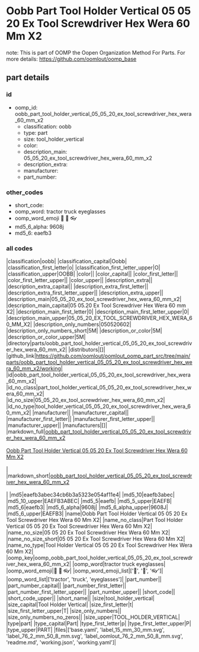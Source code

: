 # Oobb Part Tool Holder Vertical 05 05 20 Ex Tool Screwdriver Hex Wera 60 Mm X2  

note: This is part of OOMP the Oopen Organization Method For Parts. For more details: https://github.com/oomlout/oomp_base

##  part details





### id
* oomp_id: oobb_part_tool_holder_vertical_05_05_20_ex_tool_screwdriver_hex_wera_60_mm_x2
  * classification: oobb
  * type: part
  * size: tool_holder_vertical
  * color: 
  * description_main: 05_05_20_ex_tool_screwdriver_hex_wera_60_mm_x2
  * description_extra: 
  * manufacturer: 
  * part_number: 

### other_codes
* short_code: 
* oomp_word: tractor truck eyeglasses
* oomp_word_emoji :tractor: :truck: :eyeglasses:
* md5_6_alpha: 9608j
* md5_6: eaefb3

### all codes 
|classification|oobb|
|classification_capital|Oobb|
|classification_first_letter|o|
|classification_first_letter_upper|O|
|classification_upper|OOBB|
|color||
|color_capital||
|color_first_letter||
|color_first_letter_upper||
|color_upper||
|description_extra||
|description_extra_capital||
|description_extra_first_letter||
|description_extra_first_letter_upper||
|description_extra_upper||
|description_main|05_05_20_ex_tool_screwdriver_hex_wera_60_mm_x2|
|description_main_capital|05 05.20 Ex Tool Screwdriver Hex Wera 60 mm X2|
|description_main_first_letter|0|
|description_main_first_letter_upper|0|
|description_main_upper|05_05_20_EX_TOOL_SCREWDRIVER_HEX_WERA_60_MM_X2|
|description_only_numbers|050520602|
|description_only_numbers_short|5M|
|description_or_color|5M|
|description_or_color_upper|5M|
|directory|parts/oobb_part_tool_holder_vertical_05_05_20_ex_tool_screwdriver_hex_wera_60_mm_x2|
|distributors|[]|
|github_link|https://github.com/oomlout/oomlout_oomp_part_src/tree/main/parts/oobb_part_tool_holder_vertical_05_05_20_ex_tool_screwdriver_hex_wera_60_mm_x2/working|
|id|oobb_part_tool_holder_vertical_05_05_20_ex_tool_screwdriver_hex_wera_60_mm_x2|
|id_no_class|part_tool_holder_vertical_05_05_20_ex_tool_screwdriver_hex_wera_60_mm_x2|
|id_no_size|05_05_20_ex_tool_screwdriver_hex_wera_60_mm_x2|
|id_no_type|tool_holder_vertical_05_05_20_ex_tool_screwdriver_hex_wera_60_mm_x2|
|manufacturer||
|manufacturer_capital||
|manufacturer_first_letter||
|manufacturer_first_letter_upper||
|manufacturer_upper||
|manufacturers|[]|
|markdown_full|[oobb_part_tool_holder_vertical_05_05_20_ex_tool_screwdriver_hex_wera_60_mm_x2](https://github.com/oomlout/oomlout_oomp_part_src/tree/main/parts/oobb_part_tool_holder_vertical_05_05_20_ex_tool_screwdriver_hex_wera_60_mm_x2/working)<br>[](https://github.com/oomlout/oomlout_oomp_part_src/tree/main/parts/oobb_part_tool_holder_vertical_05_05_20_ex_tool_screwdriver_hex_wera_60_mm_x2/working)<br>[Oobb Part Tool Holder Vertical 05 05 20 Ex Tool Screwdriver Hex Wera 60 Mm X2](https://github.com/oomlout/oomlout_oomp_part_src/tree/main/parts/oobb_part_tool_holder_vertical_05_05_20_ex_tool_screwdriver_hex_wera_60_mm_x2/working)<br><br>|
|markdown_short|[oobb_part_tool_holder_vertical_05_05_20_ex_tool_screwdriver_hex_wera_60_mm_x2](https://github.com/oomlout/oomlout_oomp_part_src/tree/main/parts/oobb_part_tool_holder_vertical_05_05_20_ex_tool_screwdriver_hex_wera_60_mm_x2/working)<br><br>|
|md5|eaefb3abec34cb6b3a5323e054af11e4|
|md5_10|eaefb3abec|
|md5_10_upper|EAEFB3ABEC|
|md5_5|eaefb|
|md5_5_upper|EAEFB|
|md5_6|eaefb3|
|md5_6_alpha|9608j|
|md5_6_alpha_upper|9608J|
|md5_6_upper|EAEFB3|
|name|Oobb Part Tool Holder Vertical 05 05 20 Ex Tool Screwdriver Hex Wera 60 Mm X2|
|name_no_class|Part Tool Holder Vertical 05 05 20 Ex Tool Screwdriver Hex Wera 60 Mm X2|
|name_no_size|05 05 20 Ex Tool Screwdriver Hex Wera 60 Mm X2|
|name_no_size_short|05 05 20 Ex Tool Screwdriver Hex Wera 60 Mm X2|
|name_no_type|Tool Holder Vertical 05 05 20 Ex Tool Screwdriver Hex Wera 60 Mm X2|
|oomp_key|oomp_oobb_part_tool_holder_vertical_05_05_20_ex_tool_screwdriver_hex_wera_60_mm_x2|
|oomp_word|tractor truck eyeglasses|
|oomp_word_emoji|:tractor: :truck: :eyeglasses:|
|oomp_word_emoji_list|[':tractor:', ':truck:', ':eyeglasses:']|
|oomp_word_list|['tractor', 'truck', 'eyeglasses']|
|part_number||
|part_number_capital||
|part_number_first_letter||
|part_number_first_letter_upper||
|part_number_upper||
|short_code||
|short_code_upper||
|short_name||
|size|tool_holder_vertical|
|size_capital|Tool Holder Vertical|
|size_first_letter|t|
|size_first_letter_upper|T|
|size_only_numbers||
|size_only_numbers_no_zeros||
|size_upper|TOOL_HOLDER_VERTICAL|
|type|part|
|type_capital|Part|
|type_first_letter|p|
|type_first_letter_upper|P|
|type_upper|PART|
|files|['base.yaml', 'label_15_mm_30_mm.svg', 'label_76_2_mm_50_8_mm.svg', 'label_oomlout_76_2_mm_50_8_mm.svg', 'readme.md', 'working.json', 'working.yaml']|
